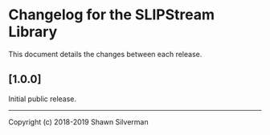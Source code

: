 # Changelog for the SLIPStream Library

This document details the changes between each release.

## [1.0.0]

Initial public release.

---

Copyright (c) 2018-2019 Shawn Silverman
